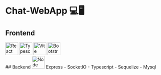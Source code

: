 # Chat-WebApp 💻🖥

## Frontend
<div style={{display:"flex"}}>
  <img src="https://upload.wikimedia.org/wikipedia/commons/1/18/React_Native_Logo.png" alt="React logo" height="40">
  <img src="https://upload.wikimedia.org/wikipedia/commons/thumb/4/4c/Typescript_logo_2020.svg/1200px-Typescript_logo_2020.svg.png" alt="Typescript logo" height="40">
  <img src="https://vitejs.dev/logo-with-shadow.png" alt="Vite logo" height="40">
  <img src="https://upload.wikimedia.org/wikipedia/commons/thumb/b/b2/Bootstrap_logo.svg/1280px-Bootstrap_logo.svg.png" alt="Bootstrap logo" height="40">
</div>
## Backend
<img src="https://w7.pngwing.com/pngs/1006/374/png-transparent-web-development-node-js-socket-io-javascript-network-socket-modernization-miscellaneous-logo-web-application.png" alt="Node logo" height="40">
Express - SocketIO - Typescript - Sequelize - Mysql
